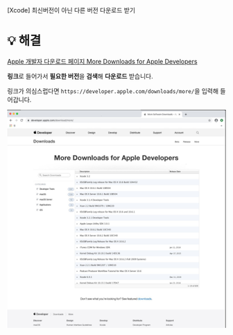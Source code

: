 [Xcode] 최신버전이 아닌 다른 버전 다운로드 받기

# 💡 해결

[Apple 개발자 다운로드 페이지 More Downloads for Apple Developers](https://developer.apple.com/downloads/more/)

**링크**로 들어가서 **필요한 버전**을 **검색**해 **다운로드** 받습니다.

링크가 의심스럽다면 `https://developer.apple.com/downloads/more/`을 입력해 들어갑니다.

![이미지](https://github.com/WonHeeSoo/About-My-Velog/blob/master/Images/Xcode/Xcode%20Other%20Versions.png?raw=true)